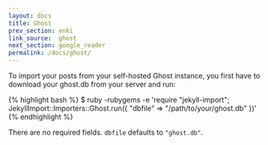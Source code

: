 ```yaml
---
layout: docs
title: Ghost
prev_section: enki
link_source:  ghost
next_section: google_reader
permalink: /docs/ghost/
---
```


To import your posts from your self-hosted Ghost instance, you first have to download your ghost.db from your server and run:

{% highlight bash %}
$ ruby -rubygems -e 'require "jekyll-import";
    JekyllImport::Importers::Ghost.run({
      "dbfile"   => "/path/to/your/ghost.db"
    })'
{% endhighlight %}

There are no required fields. `dbfile` defaults to `"ghost.db"`.
